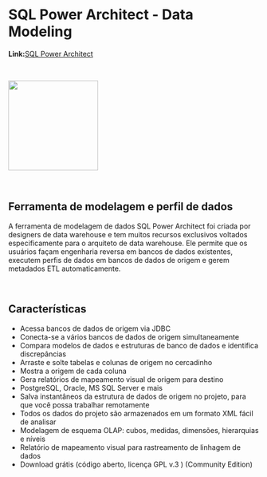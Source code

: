# SQL Power Architect - Data Modeling

<b>Link:</b>[SQL Power Architect](http://www.bestofbi.com/page/architect_download_os)

<br>

 <img width = "180px" src = "http://www.bestofbi.com/images/pa-250.jpg"> </a>

<br>

## Ferramenta de modelagem e perfil de dados

A ferramenta de modelagem de dados SQL Power Architect foi criada por designers de data warehouse e tem muitos recursos exclusivos voltados especificamente para o arquiteto de data warehouse. Ele permite que os usuários façam engenharia reversa em bancos de dados existentes, executem perfis de dados em bancos de dados de origem e gerem metadados ETL automaticamente.

<br> 

## Características

- Acessa bancos de dados de origem via JDBC
- Conecta-se a vários bancos de dados de origem simultaneamente
- Compara modelos de dados e estruturas de banco de dados e identifica discrepâncias
- Arraste e solte tabelas e colunas de origem no cercadinho
- Mostra a origem de cada coluna
- Gera relatórios de mapeamento visual de origem para destino
- PostgreSQL, Oracle, MS SQL Server e mais
- Salva instantâneos da estrutura de dados de origem no projeto, para que você possa trabalhar remotamente
- Todos os dados do projeto são armazenados em um formato XML fácil de analisar
- Modelagem de esquema OLAP: cubos, medidas, dimensões, hierarquias e níveis
- Relatório de mapeamento visual para rastreamento de linhagem de dados
- Download grátis (código aberto, licença GPL v.3 ) (Community Edition)

